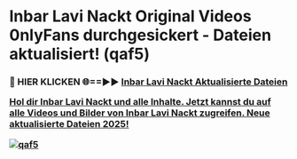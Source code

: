# Inbar Lavi Nackt Original Videos 0nlyFans durchgesickert - Dateien aktualisiert! (qaf5)

<h3>🔴 HIER KLICKEN 🌐==►► <a href="https://tinyurl.com/h6vf6nb8" rel="nofollow">Inbar Lavi Nackt Aktualisierte Dateien

Hol dir Inbar Lavi Nackt und alle Inhalte. Jetzt kannst du auf alle Videos und Bilder von Inbar Lavi Nackt zugreifen. Neue aktualisierte Dateien 2025!

[![qaf5](https://i.imgur.com/sD4kR3V.gif)](https://tinyurl.com/h6vf6nb8)
